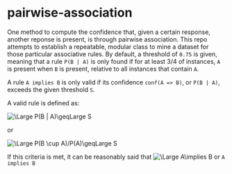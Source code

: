 # pairwise-association

One method to compute the confidence that, given a certain response, another reponse is present, is through pairwise association. This repo attempts to establish a repeatable, modular class to mine a dataset for those particular associative rules. By default, a threshold of `0.75` is given, meaning that a rule `P(B | A)` is only found if for at least 3/4 of instances, `A` is present when `B` is present, relative to all instances that contain `A`.


A rule `A implies B` is only valid if its confidence `conf(A => B)`, or `P(B | A)`, exceeds the given threshold `S`.

A valid rule is defined as:

![\Large P(B | A)\geqLarge S](https://latex.codecogs.com/svg.latex?\Large&space;P(B|A)\geq\Large&space;S) 

or

![\Large P(B \cup A)/P(A)\geqLarge S](https://latex.codecogs.com/svg.latex?\frac{&space;P(A&space;\cup&space;B)}{P(A)}\geq\Large&space;S) 

If this criteria is met, it can be reasonably said that 
![\Large A\implies B](https://latex.codecogs.com/svg.latex?&space;A\implies&space;B) or `A implies B`